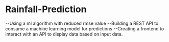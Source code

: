 # Rainfall-Prediction
--Using a ml algorithm with reduced rmse value
--Building a REST API to consume a machine learning model for predictions
--Creating a frontend to interact with an API to display data based on input data.
